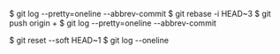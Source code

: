 $ git log --pretty=oneline --abbrev-commit
$ git rebase -i HEAD~3
$ git push origin +<name of branch>
$ git log --pretty=oneline --abbrev-commit

$ git reset --soft HEAD~1
$ git log --oneline